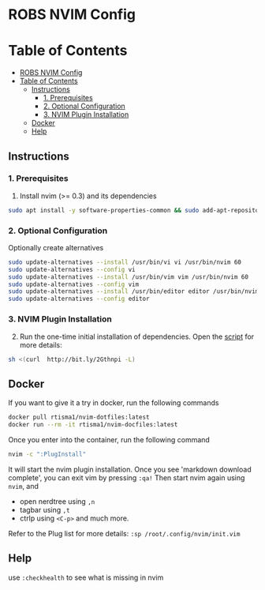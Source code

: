 # ROBS NVIM Config

# Table of Contents

- [ROBS NVIM Config](#robs-nvim-config)
- [Table of Contents](#table-of-contents)
    - [Instructions](#instructions)
        - [1. Prerequisites](#1-prerequisites)
        - [2. Optional Configuration](#2-optional-configuration)
        - [3. NVIM Plugin Installation](#3-nvim-plugin-installation)
    - [Docker](#docker)
    - [Help](#help)

## Instructions

### 1. Prerequisites
1. Install nvim (>= 0.3) and its dependencies
```bash
sudo apt install -y software-properties-common && sudo add-apt-repository ppa:neovim-ppa/stable -y && sudo apt update && sudo apt install -y neovim git curl exuberant-ctags
```

### 2. Optional Configuration
Optionally create alternatives
```bash
sudo update-alternatives --install /usr/bin/vi vi /usr/bin/nvim 60
sudo update-alternatives --config vi
sudo update-alternatives --install /usr/bin/vim vim /usr/bin/nvim 60
sudo update-alternatives --config vim
sudo update-alternatives --install /usr/bin/editor editor /usr/bin/nvim 60
sudo update-alternatives --config editor
```

### 3. NVIM Plugin Installation
2. Run the one-time initial installation of dependencies. Open the [script](https://github.com/rtisma/nvim-dotfiles/blob/master/init.vim) for more details:
```bash
sh <(curl  http://bit.ly/2Gthnpi -L)
```

## Docker
If you want to give it a try in docker, run the following commands
```bash
docker pull rtisma1/nvim-dotfiles:latest
docker run --rm -it rtisma1/nvim-docfiles:latest
```
Once you enter into the container, run the following command
```bash
nvim -c ":PlugInstall"
```
It will start the nvim plugin installation. Once you see 'markdown download complete', you can exit vim by pressing `:qa!`
Then start nvim again using `nvim`, and 
- open nerdtree using `,n` 
- tagbar using `,t`
- ctrlp using `<C-p>`
and much more. 

Refer to the Plug list for more details: `:sp /root/.config/nvim/init.vim`


## Help
use `:checkhealth` to see what is missing in nvim

